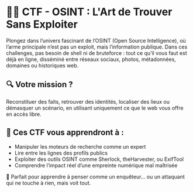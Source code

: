 # 🕵️‍♂️ CTF - OSINT : L'Art de Trouver Sans Exploiter

Plongez dans l’univers fascinant de l’OSINT (Open Source Intelligence), où l’arme principale n’est pas un exploit, mais l’information publique.
Dans ces challenges, pas besoin de shell ni de bruteforce : tout ce qu’il vous faut est déjà en ligne, disséminé entre réseaux sociaux, photos, métadonnées, domaines ou historiques web.

## 🔍 Votre mission ? 
Reconstituer des faits, retrouver des identités, localiser des lieux ou démasquer un scénario, en utilisant uniquement ce que le web vous offre en accès libre.

## 🧠 Ces CTF vous apprendront à :
- Manipuler les moteurs de recherche comme un expert
- Lire entre les lignes des profils publics
- Exploiter des outils OSINT comme Sherlock, theHarvester, ou ExifTool
- Comprendre l’impact réel d’une empreinte numérique mal maîtrisée

🎯 Parfait pour apprendre à penser comme un enquêteur… ou un attaquant qui ne touche à rien, mais voit tout.
